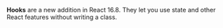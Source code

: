 **Hooks** are a new addition in React 16.8. They let you use state and other React features without writing a class.
